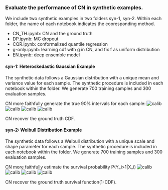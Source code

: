 ### Evaluate the performance of CN in synthetic examples.
We include two synthetic examples in two folders syn-1, syn-2.
Within each folder, the name of each notebook indicates the cooresponding method.

* CN_TH.ipynb: CN and the ground truth 
* DP.ipynb: MC dropout
* CQR.ipynb: conformalized quantile regression
* g-only.ipynb: learning cdf with g in CN, and fix f as uniform distribution
* EN.ipynb: deep ensemble model 




#### syn-1: Heteroskedastic Gaussian Example
The synthetic data follows a Gaussian distribution with a unique mean and variance value for each sample. The synthetic procedure is included in each notebook within the folder. We generate 700 training samples and 300 evaluation samples. 

CN more faithfully generate the true 90% intervals for each sample:
![calib](Het_Gaussian_CN/calibration.png)
![calib](Het_Gaussian_CN/calibration.png)
![calib](Het_Gaussian_CN/calibration.png)
![calib](Het_Gaussian_CN/calibration.png)

CN recover the ground truth CDF.

#### syn-2: Weibull Distribution Example
The synthetic data follows a Weibull distribution with a unique scale and shape parameter for each sample. The synthetic procedure is included in each notebook within the folder. We generate 700 training samples and 300 evaluation samples. 


CN more faithfully estimate the survival probability P(Y_i>1|X_i)
![calib](Het_Gaussian_CN/calibration.png)
![calib](Het_Gaussian_CN/calibration.png)
![calib](Het_Gaussian_CN/calibration.png)
![calib](Het_Gaussian_CN/calibration.png)

CN recover the ground truth survival function(1-CDF).




